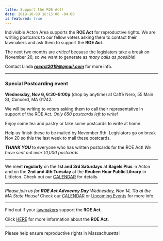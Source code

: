 ```yaml
---
title: Support the ROE Act!
date: 2019-10-09 18:15:00 -04:00
is featured: true
---
```


Indivisible Acton Area supports the **ROE Act** for reproductive rights.  We are writing postcards to our fellow voters asking them to contact their lawmakers and ask them to support the **ROE Act**.

The next two months are *critical* because the legislators take a break on November 20, so we want to generate as *many calls as possible*!

Contact Linda ***roeact2019@gmail.com*** for more info.

---

### Special Postcarding event

**Wednesday, Nov 6, 6:30-9:00p** (drop by anytime) at Caffè Nero, 55 Main St, Concord, MA 01742.

We will be writing to voters asking them to call their representative in support of the ROE Act.  *Only 650 postcards left to write!*

Enjoy some tea and pastry or take some postcards to write at home.

Help us finish these to be mailed by November 9th.  Legislators go on break Nov 20 so this the last week to mail these postcards.

***THANK YOU*** to everyone who has written postcards for the ROE Act! *We have sent out over 10,000 postcards*.

---

We meet **regularly** on the **1st and 3rd Saturdays** at **Bagels Plus** in Acton and on the **2nd and 4th Tuesday** at the **Reuben Hoar Public Library** in Littleton.  Check out our [CALENDAR](http://www.indivisibleacton.org/calendar.html) for details.

---

*Please join us for **ROE Act Advocacy Day** Wednesday, Nov 14, 11a at the MA State House!*  Check our [CALENDAR](http://www.indivisibleacton.org/calendar.html) or [Upcoming Events](http://www.indivisibleacton.org/events/upcoming-events.html) for more info.

---

Find out if your [lawmakers](https://www.plannedparenthoodaction.org/planned-parenthood-advocacy-fund-massachusetts-inc/issues/roe-act/roe-act-cosponsors) support the **ROE Act**.

Click [HERE](https://www.plannedparenthoodaction.org/planned-parenthood-advocacy-fund-massachusetts-inc/issues/roe-act) for more information about the **ROE Act**.

---

Please help ensure reproductive rights in Massachusetts!